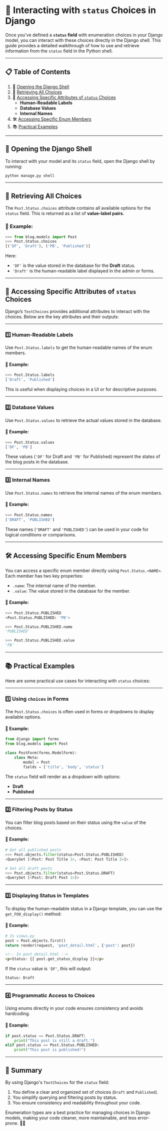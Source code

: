 # 🐍 **Interacting with `status` Choices in Django**

Once you've defined a **`status` field** with enumeration choices in your Django model, you can interact with these choices directly in the Django shell. This guide provides a detailed walkthrough of how to use and retrieve information from the `status` field in the Python shell.

---

## 📋 **Table of Contents**

1. 🔧 [Opening the Django Shell](#-opening-the-django-shell)  
2. 🌟 [Retrieving All Choices](#-retrieving-all-choices)  
3. 📖 [Accessing Specific Attributes of `status` Choices](#-accessing-specific-attributes-of-status-choices)  
   - **Human-Readable Labels**  
   - **Database Values**  
   - **Internal Names**  
4. 🛠️ [Accessing Specific Enum Members](#-accessing-specific-enum-members)  
5. 📚 [Practical Examples](#-practical-examples)

---

## 🔧 **Opening the Django Shell**

To interact with your model and its `status` field, open the Django shell by running:

```bash
python manage.py shell
```

---

## 🌟 **Retrieving All Choices**

The `Post.Status.choices` attribute contains all available options for the `status` field. This is returned as a list of **value-label pairs**.

### 📝 Example:
```python
>>> from blog.models import Post
>>> Post.Status.choices
[('DF', 'Draft'), ('PB', 'Published')]
```

Here:
- `'DF'` is the value stored in the database for the **Draft** status.  
- `'Draft'` is the human-readable label displayed in the admin or forms.

---

## 📖 **Accessing Specific Attributes of `status` Choices**

Django’s `TextChoices` provides additional attributes to interact with the choices. Below are the key attributes and their outputs:

---

### 1️⃣ **Human-Readable Labels**

Use `Post.Status.labels` to get the human-readable names of the enum members.

#### 📝 Example:
```python
>>> Post.Status.labels
['Draft', 'Published']
```

This is useful when displaying choices in a UI or for descriptive purposes.

---

### 2️⃣ **Database Values**

Use `Post.Status.values` to retrieve the actual values stored in the database.

#### 📝 Example:
```python
>>> Post.Status.values
['DF', 'PB']
```

These values (`'DF'` for Draft and `'PB'` for Published) represent the states of the blog posts in the database.

---

### 3️⃣ **Internal Names**

Use `Post.Status.names` to retrieve the internal names of the enum members.

#### 📝 Example:
```python
>>> Post.Status.names
['DRAFT', 'PUBLISHED']
```

These names (`'DRAFT'` and `'PUBLISHED'`) can be used in your code for logical conditions or comparisons.

---

## 🛠️ **Accessing Specific Enum Members**

You can access a specific enum member directly using `Post.Status.<NAME>`. Each member has two key properties:

- `.name`: The internal name of the member.  
- `.value`: The value stored in the database for the member.

#### 📝 Example:
```python
>>> Post.Status.PUBLISHED
<Post.Status.PUBLISHED: 'PB'>

>>> Post.Status.PUBLISHED.name
'PUBLISHED'

>>> Post.Status.PUBLISHED.value
'PB'
```

---

## 📚 **Practical Examples**

Here are some practical use cases for interacting with `status` choices:

---

### 1️⃣ **Using `choices` in Forms**

The `Post.Status.choices` is often used in forms or dropdowns to display available options.

#### 📝 Example:
```python
from django import forms
from blog.models import Post

class PostForm(forms.ModelForm):
    class Meta:
        model = Post
        fields = ['title', 'body', 'status']
```
The `status` field will render as a dropdown with options:  
- **Draft**  
- **Published**

---

### 2️⃣ **Filtering Posts by Status**

You can filter blog posts based on their status using the `value` of the choices.

#### 📝 Example:
```python
# Get all published posts
>>> Post.objects.filter(status=Post.Status.PUBLISHED)
<QuerySet [<Post: Post Title 1>, <Post: Post Title 2>]>

# Get all draft posts
>>> Post.objects.filter(status=Post.Status.DRAFT)
<QuerySet [<Post: Draft Post 1>]>
```

---

### 3️⃣ **Displaying Status in Templates**

To display the human-readable status in a Django template, you can use the `get_FOO_display()` method:

#### 📝 Example:
```python
# In views.py
post = Post.objects.first()
return render(request, 'post_detail.html', {'post': post})
```

```html
<!-- In post_detail.html -->
<p>Status: {{ post.get_status_display }}</p>
```

If the `status` value is `'DF'`, this will output:
```
Status: Draft
```

---

### 4️⃣ **Programmatic Access to Choices**

Using enums directly in your code ensures consistency and avoids hardcoding.

#### 📝 Example:
```python
if post.status == Post.Status.DRAFT:
    print("This post is still a draft.")
elif post.status == Post.Status.PUBLISHED:
    print("This post is published!")
```

---

## 🎉 **Summary**

By using Django's `TextChoices` for the `status` field:
1. You define a clear and organized set of choices (`Draft` and `Published`).  
2. You simplify querying and filtering posts by status.  
3. You ensure consistency and readability throughout your code.  

Enumeration types are a best practice for managing choices in Django models, making your code cleaner, more maintainable, and less error-prone. 🐍✨